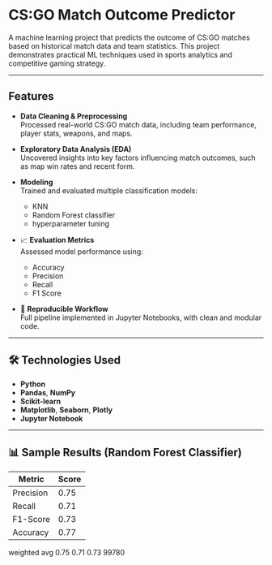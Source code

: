 # CS:GO Match Outcome Predictor

A machine learning project that predicts the outcome of CS:GO matches based on historical match data and team statistics. This project demonstrates practical ML techniques used in sports analytics and competitive gaming strategy.

---

## Features

- **Data Cleaning & Preprocessing**  
  Processed real-world CS:GO match data, including team performance, player stats, weapons, and maps.

- **Exploratory Data Analysis (EDA)**  
  Uncovered insights into key factors influencing match outcomes, such as map win rates and recent form.

- **Modeling**  
  Trained and evaluated multiple classification models:  
  - KNN 
  - Random Forest classifier
  - hyperparameter tuning

- 📈 **Evaluation Metrics**  
  Assessed model performance using:  
  - Accuracy  
  - Precision  
  - Recall  
  - F1 Score  

- 🧪 **Reproducible Workflow**  
  Full pipeline implemented in Jupyter Notebooks, with clean and modular code.

---

## 🛠️ Technologies Used

- **Python**  
- **Pandas**, **NumPy**  
- **Scikit-learn**
- **Matplotlib**, **Seaborn**, **Plotly**  
- **Jupyter Notebook**

---

## 📊 Sample Results (Random Forest Classifier)

| Metric    | Score |
|-----------|-------|
| Precision | 0.75  |
| Recall    | 0.71  |
| F1-Score  | 0.73  |
| Accuracy  | 0.77  |

weighted avg       0.75      0.71      0.73     99780

   
